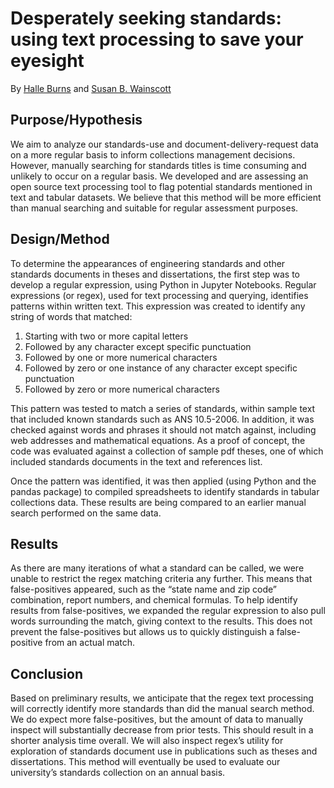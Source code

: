 # Desperately seeking standards: using text processing to save your eyesight
By [Halle Burns](https://orcid.org/0000-0003-2346-2876) and [Susan B. Wainscott](https://orcid.org/0000-0001-9994-0956)

## Purpose/Hypothesis
We aim to analyze our standards-use and document-delivery-request data on a more regular basis to inform collections management decisions.  However, manually searching for standards titles is time consuming and unlikely to occur on a regular basis. We developed and are assessing an open source text processing tool to flag potential standards mentioned in text and tabular datasets. We believe that this method will be more efficient than manual searching and suitable for regular assessment purposes.

## Design/Method
To determine the appearances of engineering standards and other standards documents in theses and dissertations, the first step was to develop a regular expression, using Python in Jupyter Notebooks. Regular expressions (or regex), used for text processing and querying, identifies patterns within written text. This expression was created to identify any string of words that matched:

1. Starting with two or more capital letters
2. Followed by any character except specific punctuation
3. Followed by one or more numerical characters
4. Followed by zero or one instance of any character except specific punctuation
5. Followed by zero or more numerical characters

This pattern was tested to match a series of standards, within sample text that included known standards such as ANS 10.5-2006. In addition, it was checked against words and phrases it should not match against, including web addresses and mathematical equations. As a proof of concept, the code was evaluated against a collection of sample pdf theses, one of which included standards documents in the text and references list.

Once the pattern was identified, it was then applied (using Python and the pandas package) to compiled spreadsheets to identify standards in tabular collections data. These results are being compared to an earlier manual search performed on the same data.

## Results
As there are many iterations of what a standard can be called, we were unable to restrict the regex matching criteria any further. This means that false-positives appeared, such as the “state name and zip code” combination, report numbers, and chemical formulas. To help identify results from false-positives, we expanded the regular expression to also pull words surrounding the match, giving context to the results. This does not prevent the false-positives but allows us to quickly distinguish a false-positive from an actual match.


## Conclusion
Based on preliminary results, we anticipate that the regex text processing will correctly identify more standards than did the manual search method.  We do expect more false-positives, but the amount of data to manually inspect will substantially decrease from prior tests. This should result in a shorter analysis time overall.  We will also inspect regex’s utility for exploration of standards document use in publications such as theses and dissertations. This method will eventually be used to evaluate our university’s standards collection on an annual basis.
